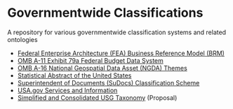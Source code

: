 # Governmentwide Classifications
A repository for various governmentwide classification systems and related ontologies

* [Federal Enterprise Architecture (FEA) Business Reference Model (BRM)](./data/fea-brm-taxonomy.csv)
* [OMB A-11 Exhibit 79a Federal Budget Data System](./data/omb-a11-exhibit-79a-federal-budget-data-system.csv)
* [OMB A-16 National Geospatial Data Asset (NGDA) Themes](./data/omb-a16-ngda-data-themes.csv)
* [Statistical Abstract of the United States](./data/statistical-abstract-of-the-united-states.csv)
* [Superintendent of Documents (SuDocs) Classification Scheme](./data/sudocs-classification-scheme.csv)
* [USA.gov Services and Information](./data/usagov-services-and-information.csv)
* [Simplified and Consolidated USG Taxonomy](./data/usa-data-classification-draft.csv) (Proposal)